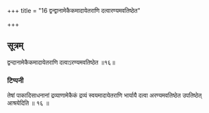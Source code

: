 +++
title = "16 द्वन्द्वानामेकैकमादायेतराणि दत्वारण्यमवतिष्ठेत"

+++
## सूत्रम्
द्वन्दानामेकैकमादायेतराणि दत्वाऽरण्यमवतिष्ठेत ॥१६॥  
### टिप्पनी
तेषां पाकादिसाधनानां द्रव्याणामेकैकं द्रव्यं स्वयमादायेतराणि भार्यायै दत्वा अरण्यमवतिष्ठेत उपतिष्ठेत् आश्रयेदिति ॥ १६ ॥  
